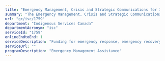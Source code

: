 ```yaml
---
title: "Emergency Management, Crisis and Strategic Communications for Indigenous Partners: First Nations Emergency Management Funding"
summary: "The Emergency Management, Crisis and Strategic Communications for Indigenous Partners: First Nations Emergency Management Funding service from Indigenous Services Canada is available end-to-end online, according to the GC Service Inventory."
url: "gc/isc/1759"
department: "Indigenous Services Canada"
departmentAcronym: "isc"
serviceId: "1759"
onlineEndtoEnd: 1
serviceDescription: "Funding for emergency response, emergency recovery, emergency preparedness and emergency non-structural mitigation"
serviceUrl: ""
programDescription: "Emergency Management Assistance"
---
```

